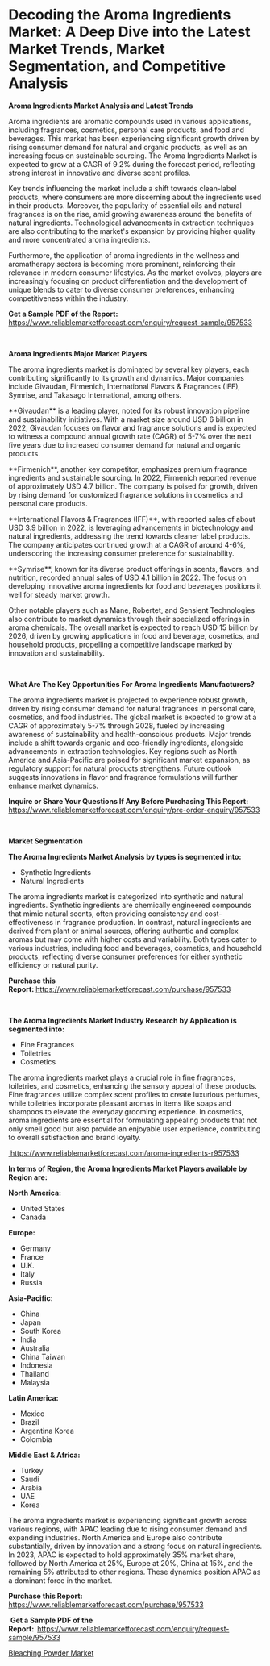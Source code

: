 <p><h1>Decoding the Aroma Ingredients Market: A Deep Dive into the Latest Market Trends, Market Segmentation, and Competitive Analysis</h1></p><p><strong>Aroma Ingredients Market Analysis and Latest Trends</strong></p>
<p><p>Aroma ingredients are aromatic compounds used in various applications, including fragrances, cosmetics, personal care products, and food and beverages. This market has been experiencing significant growth driven by rising consumer demand for natural and organic products, as well as an increasing focus on sustainable sourcing. The Aroma Ingredients Market is expected to grow at a CAGR of 9.2% during the forecast period, reflecting strong interest in innovative and diverse scent profiles.</p><p>Key trends influencing the market include a shift towards clean-label products, where consumers are more discerning about the ingredients used in their products. Moreover, the popularity of essential oils and natural fragrances is on the rise, amid growing awareness around the benefits of natural ingredients. Technological advancements in extraction techniques are also contributing to the market's expansion by providing higher quality and more concentrated aroma ingredients.</p><p>Furthermore, the application of aroma ingredients in the wellness and aromatherapy sectors is becoming more prominent, reinforcing their relevance in modern consumer lifestyles. As the market evolves, players are increasingly focusing on product differentiation and the development of unique blends to cater to diverse consumer preferences, enhancing competitiveness within the industry.</p></p>
<p><strong>Get a Sample PDF of the Report:&nbsp;</strong> <a href="https://www.reliablemarketforecast.com/enquiry/request-sample/957533?utm_campaign=3178&utm_medium=2&utm_source=Github&utm_content=ia&utm_term=02042025&utm_id=aroma-ingredients">https://www.reliablemarketforecast.com/enquiry/request-sample/957533</a></p>
<p>&nbsp;</p>
<p><strong>Aroma Ingredients Major Market Players</strong></p>
<p><p>The aroma ingredients market is dominated by several key players, each contributing significantly to its growth and dynamics. Major companies include Givaudan, Firmenich, International Flavors & Fragrances (IFF), Symrise, and Takasago International, among others.</p><p>**Givaudan** is a leading player, noted for its robust innovation pipeline and sustainability initiatives. With a market size around USD 6 billion in 2022, Givaudan focuses on flavor and fragrance solutions and is expected to witness a compound annual growth rate (CAGR) of 5-7% over the next five years due to increased consumer demand for natural and organic products.</p><p>**Firmenich**, another key competitor, emphasizes premium fragrance ingredients and sustainable sourcing. In 2022, Firmenich reported revenue of approximately USD 4.7 billion. The company is poised for growth, driven by rising demand for customized fragrance solutions in cosmetics and personal care products.</p><p>**International Flavors & Fragrances (IFF)**, with reported sales of about USD 3.9 billion in 2022, is leveraging advancements in biotechnology and natural ingredients, addressing the trend towards cleaner label products. The company anticipates continued growth at a CAGR of around 4-6%, underscoring the increasing consumer preference for sustainability.</p><p>**Symrise**, known for its diverse product offerings in scents, flavors, and nutrition, recorded annual sales of USD 4.1 billion in 2022. The focus on developing innovative aroma ingredients for food and beverages positions it well for steady market growth.</p><p>Other notable players such as Mane, Robertet, and Sensient Technologies also contribute to market dynamics through their specialized offerings in aroma chemicals. The overall market is expected to reach USD 15 billion by 2026, driven by growing applications in food and beverage, cosmetics, and household products, propelling a competitive landscape marked by innovation and sustainability.</p></p>
<p>&nbsp;</p>
<p><strong>What Are The Key Opportunities For Aroma Ingredients Manufacturers?</strong></p>
<p><p>The aroma ingredients market is projected to experience robust growth, driven by rising consumer demand for natural fragrances in personal care, cosmetics, and food industries. The global market is expected to grow at a CAGR of approximately 5-7% through 2028, fueled by increasing awareness of sustainability and health-conscious products. Major trends include a shift towards organic and eco-friendly ingredients, alongside advancements in extraction technologies. Key regions such as North America and Asia-Pacific are poised for significant market expansion, as regulatory support for natural products strengthens. Future outlook suggests innovations in flavor and fragrance formulations will further enhance market dynamics.</p></p>
<p><strong>Inquire or Share Your Questions If Any Before Purchasing This Report:</strong> <a href="https://www.reliablemarketforecast.com/enquiry/pre-order-enquiry/957533?utm_campaign=3178&utm_medium=2&utm_source=Github&utm_content=ia&utm_term=02042025&utm_id=aroma-ingredients">https://www.reliablemarketforecast.com/enquiry/pre-order-enquiry/957533</a></p>
<p>&nbsp;</p>
<p><strong>Market Segmentation</strong></p>
<p><strong>The Aroma Ingredients Market Analysis by types is segmented into:</strong></p>
<p><ul><li>Synthetic Ingredients</li><li>Natural Ingredients</li></ul></p>
<p><p>The aroma ingredients market is categorized into synthetic and natural ingredients. Synthetic ingredients are chemically engineered compounds that mimic natural scents, often providing consistency and cost-effectiveness in fragrance production. In contrast, natural ingredients are derived from plant or animal sources, offering authentic and complex aromas but may come with higher costs and variability. Both types cater to various industries, including food and beverages, cosmetics, and household products, reflecting diverse consumer preferences for either synthetic efficiency or natural purity.</p></p>
<p><strong>Purchase this Report:&nbsp;</strong><a href="https://www.reliablemarketforecast.com/purchase/957533?utm_campaign=3178&utm_medium=2&utm_source=Github&utm_content=ia&utm_term=02042025&utm_id=aroma-ingredients">https://www.reliablemarketforecast.com/purchase/957533</a></p>
<p>&nbsp;</p>
<p><strong>The Aroma Ingredients Market Industry Research by Application is segmented into:</strong></p>
<p><ul><li>Fine Fragrances</li><li>Toiletries</li><li>Cosmetics</li></ul></p>
<p><p>The aroma ingredients market plays a crucial role in fine fragrances, toiletries, and cosmetics, enhancing the sensory appeal of these products. Fine fragrances utilize complex scent profiles to create luxurious perfumes, while toiletries incorporate pleasant aromas in items like soaps and shampoos to elevate the everyday grooming experience. In cosmetics, aroma ingredients are essential for formulating appealing products that not only smell good but also provide an enjoyable user experience, contributing to overall satisfaction and brand loyalty.</p></p>
<p><a href="https://www.reliablemarketforecast.com/aroma-ingredients-r957533?utm_campaign=3178&utm_medium=2&utm_source=Github&utm_content=ia&utm_term=02042025&utm_id=aroma-ingredients">&nbsp;https://www.reliablemarketforecast.com/aroma-ingredients-r957533</a></p>
<p><strong>In terms of Region, the Aroma Ingredients Market Players available by Region are:</strong></p>
<p>
    <p> <strong> North America: </strong>
        <ul>
            <li>United States</li>
            <li>Canada</li>
        </ul>
        </p> 
    <p> <strong> Europe: </strong>
        <ul>
            <li>Germany</li>
            <li>France</li>
            <li>U.K.</li>
            <li>Italy</li>
            <li>Russia</li>
        </ul>
        </p> 
    <p> <strong> Asia-Pacific: </strong>
        <ul>
            <li>China</li>
            <li>Japan</li>
            <li>South Korea</li>
            <li>India</li>
            <li>Australia</li>
            <li>China Taiwan</li>
            <li>Indonesia</li>
            <li>Thailand</li>
            <li>Malaysia</li>
        </ul>
        </p> 
    <p> <strong> Latin America: </strong>
        <ul>
            <li>Mexico</li>
            <li>Brazil</li>
            <li>Argentina Korea</li>
            <li>Colombia</li>
        </ul>
        </p> 
    <p> <strong> Middle East & Africa: </strong>
        <ul>
            <li>Turkey</li>
            <li>Saudi</li>
            <li>Arabia</li>
            <li>UAE</li>
            <li>Korea</li>
        </ul>
    </p>
    </p>
<p><p>The aroma ingredients market is experiencing significant growth across various regions, with APAC leading due to rising consumer demand and expanding industries. North America and Europe also contribute substantially, driven by innovation and a strong focus on natural ingredients. In 2023, APAC is expected to hold approximately 35% market share, followed by North America at 25%, Europe at 20%, China at 15%, and the remaining 5% attributed to other regions. These dynamics position APAC as a dominant force in the market.</p></p>
<p><strong>Purchase this Report: </strong><a href="https://www.reliablemarketforecast.com/purchase/957533?utm_campaign=3178&utm_medium=2&utm_source=Github&utm_content=ia&utm_term=02042025&utm_id=aroma-ingredients">https://www.reliablemarketforecast.com/purchase/957533</a></p>
<p>&nbsp;<strong>Get a Sample PDF of the Report:&nbsp;&nbsp;</strong><a href="https://www.reliablemarketforecast.com/enquiry/request-sample/957533?utm_campaign=3178&utm_medium=2&utm_source=Github&utm_content=ia&utm_term=02042025&utm_id=aroma-ingredients">https://www.reliablemarketforecast.com/enquiry/request-sample/957533</a></p>
<p><strong></strong></p>
<p><p><a href="https://github.com/vigoseiler/Market-Research-Report-List-1/blob/main/bleaching-powder-market.md?utm_campaign=3178&utm_medium=2&utm_source=Github&utm_content=ia&utm_term=02042025&utm_id=aroma-ingredients">Bleaching Powder Market</a></p></p>